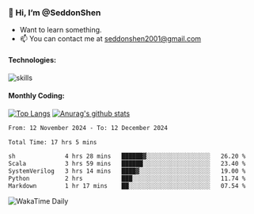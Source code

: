 ### 👋 Hi, I’m @SeddonShen
- Want to learn something.
- 📫 You can contact me at seddonshen2001@gmail.com

#### Technologies:

![skills](https://skillicons.dev/icons?i=scala,js,html,css,bootstrap,jquery,c,cpp,cloudflare,django,docker,flask,git,github,githubactions,linux,latex,mysql,nodejs,ps,php,pr,py,raspberrypi,redis,unreal,v,vscode,vue,bash)

#### Monthly Coding:
[![Top Langs](https://github-readme-stats.vercel.app/api/top-langs?username=seddonshen&show_icons=true&locale=en&layout=compact&hide=html&langs_count=8)](https://github.com/SeddonShen/)
[![Anurag's github stats](https://github-readme-stats.vercel.app/api?username=SeddonShen&count_private=true&show_icons=true)](https://github.com/anuraghazra/github-readme-stats)
<!--START_SECTION:waka-->

```txt
From: 12 November 2024 - To: 12 December 2024

Total Time: 17 hrs 5 mins

sh              4 hrs 28 mins   ██████▓░░░░░░░░░░░░░░░░░░   26.20 %
Scala           3 hrs 59 mins   ██████░░░░░░░░░░░░░░░░░░░   23.40 %
SystemVerilog   3 hrs 14 mins   ████▓░░░░░░░░░░░░░░░░░░░░   19.00 %
Python          2 hrs           ███░░░░░░░░░░░░░░░░░░░░░░   11.74 %
Markdown        1 hr 17 mins    ██░░░░░░░░░░░░░░░░░░░░░░░   07.54 %
```

<!--END_SECTION:waka-->

![WakaTime Daily](https://wakatime.com/share/@seddon2001/61a7e342-5f12-4fea-bf92-1fac161e97d6.svg)
<!---
SeddonShen/SeddonShen is a ✨ special ✨ repository because its `README.md` (this file) appears on your GitHub profile.
You can click the Preview link to take a look at your changes.
--->
